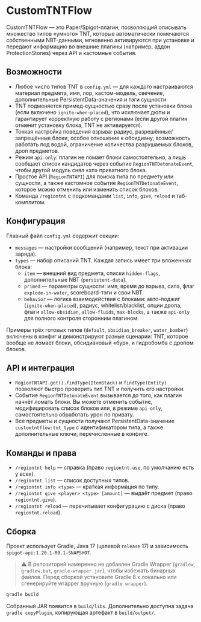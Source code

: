 # CustomTNTFlow

CustomTNTFlow — это Paper/Spigot-плагин, позволяющий описывать множество типов «умного» TNT, которые автоматически помечаются собственными NBT-данными, мгновенно активируются при установке и передают информацию во внешние плагины (например, аддон ProtectionStones) через API и кастомные события.

## Возможности

- Любое число типов TNT в `config.yml` — для каждого настраиваются материал предмета, имя, лор, кастом-модель, свечение, дополнительные PersistentData-значения и тэги сущности.
- TNT подменяется примед-сущностью сразу после установки блока (если включено `ignite-when-placed`), что исключает дюпы и гарантирует корректную работу с регионами (если другой плагин отменит установку блока, TNT не активируется).
- Тонкая настройка поведения взрыва: радиус, разрешённые/запрещённые блоки, особое отношение к обсидиану, возможность работать под водой, ограничение количества разрушаемых блоков, дроп предметов.
- Режим `api-only`: плагин не ломает блоки самостоятельно, а лишь сообщает список кандидатов через событие `RegionTNTDetonateEvent`, чтобы другой модуль снял «хп» приватного блока.
- Простое API (`RegionTNTAPI`) для поиска типа по предмету или сущности, а также кастомное событие `RegionTNTDetonateEvent`, которое можно отменить или изменить список блоков.
- Команда `/regiontnt` с подкомандами `list`, `info`, `give`, `reload` и таб-комплитом.

## Конфигурация

Главный файл `config.yml` содержит секции:

- `messages` — настройки сообщений (например, текст при активации заряда).
- `types` — набор описаний TNT. Каждая запись имеет три вложенных блока:
  - `item` — внешний вид предмета, списки `hidden-flags`, дополнительные NBT (`persistent-data`).
  - `primed` — параметры сущности: имя, время до взрыва, сила, флаг `explode-in-water`, scoreboard-тэги и свои NBT.
  - `behavior` — логика взаимодействия с блоками: авто-поджиг (`ignite-when-placed`), радиус, whitelisт/blacklist, опции дропа, флаги `allow-obsidian`, `allow-fluids`, `max-blocks`, а также `api-only` для полного контроля сторонним плагином.

Примеры трёх готовых типов (`default`, `obsidian_breaker`, `water_bomber`) включены в конфиг и демонстрируют разные сценарии: TNT, которое вообще не ломает блоки, обсидиановый «бур», и гидробомба с дропом блоков.

## API и интеграция

- `RegionTNTAPI.get().findType(ItemStack)` и `findType(Entity)` позволяют быстро проверить тип TNT и получить его настройки.
- Событие `RegionTNTDetonateEvent` вызывается до того, как плагин начнёт ломать блоки. Вы можете отменить событие, модифицировать список блоков или, в режиме `api-only`, самостоятельно обработать урон по привату.
- Все предметы и сущности получают PersistentData-значение `customtntflow:tnt_type` с идентификатором типа, а также дополнительные ключи, перечисленные в конфиге.

## Команды и права

- `/regiontnt help` — справка (право `regiontnt.use`, по умолчанию есть у всех).
- `/regiontnt list` — список доступных типов.
- `/regiontnt info <type>` — краткая информация по типу.
- `/regiontnt give <player> <type> [amount]` — выдаёт предмет (право `regiontnt.give`).
- `/regiontnt reload` — перечитывает конфигурацию с диска (право `regiontnt.reload`).

## Сборка

Проект использует Gradle, Java 17 (целевой `release` 17) и зависимость `spigot-api:1.20.1-R0.1-SNAPSHOT`.

> ⚠️ В репозиторий намеренно не добавлен Gradle Wrapper (`gradlew`, `gradlew.bat`, `gradle-wrapper.jar`), чтобы избежать бинарных файлов. 
> Перед сборкой установите Gradle 8.x локально или сгенерируйте wrapper вручную (`gradle wrapper`).

```bash
gradle build
```

Собранный JAR появится в `build/libs`. Дополнительно доступна задача `gradle copyPlugin`, копирующая артефакт в `build/output/`.
